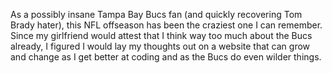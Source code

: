 As a possibly insane Tampa Bay Bucs fan (and quickly recovering Tom Brady hater), this NFL offseason has been the craziest one I can remember. Since my girlfriend would attest that I think way too much about the Bucs already, I figured I would lay my thoughts out on a website that can grow and change as I get better at coding and as the Bucs do even wilder things.
 
